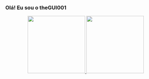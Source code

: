 ### Olá! Eu sou o theGUI001

<div align="center">
  <a href="https://github.com/thegui001">
  <img height="180em" src="https://github-readme-stats.vercel.app/api?username=thegui001&show_icons=true&theme=vision-friendly-dark&include_all_commits=true&count_private=true"/>
  <img height="180em" src="https://github-readme-stats.vercel.app/api/top-langs/?username=thegui001&layout=compact&langs_count=7&theme=vision-friendly-dark"/>
</div>
